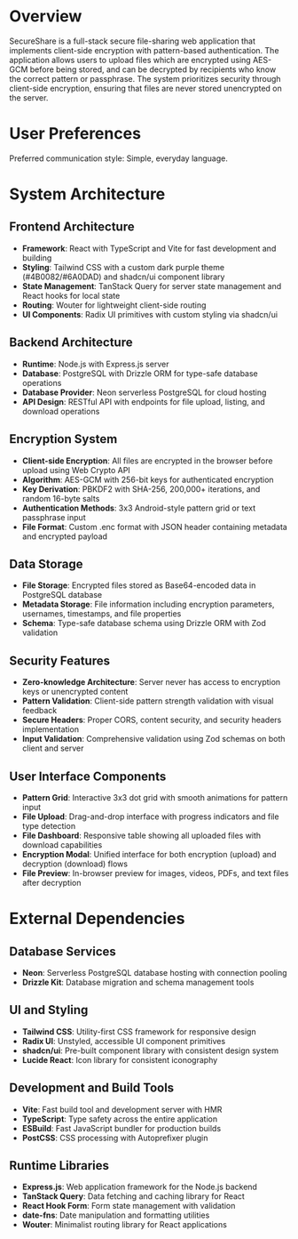 # Overview

SecureShare is a full-stack secure file-sharing web application that implements client-side encryption with pattern-based authentication. The application allows users to upload files which are encrypted using AES-GCM before being stored, and can be decrypted by recipients who know the correct pattern or passphrase. The system prioritizes security through client-side encryption, ensuring that files are never stored unencrypted on the server.

# User Preferences

Preferred communication style: Simple, everyday language.

# System Architecture

## Frontend Architecture
- **Framework**: React with TypeScript and Vite for fast development and building
- **Styling**: Tailwind CSS with a custom dark purple theme (#4B0082/#6A0DAD) and shadcn/ui component library
- **State Management**: TanStack Query for server state management and React hooks for local state
- **Routing**: Wouter for lightweight client-side routing
- **UI Components**: Radix UI primitives with custom styling via shadcn/ui

## Backend Architecture
- **Runtime**: Node.js with Express.js server
- **Database**: PostgreSQL with Drizzle ORM for type-safe database operations
- **Database Provider**: Neon serverless PostgreSQL for cloud hosting
- **API Design**: RESTful API with endpoints for file upload, listing, and download operations

## Encryption System
- **Client-side Encryption**: All files are encrypted in the browser before upload using Web Crypto API
- **Algorithm**: AES-GCM with 256-bit keys for authenticated encryption
- **Key Derivation**: PBKDF2 with SHA-256, 200,000+ iterations, and random 16-byte salts
- **Authentication Methods**: 3x3 Android-style pattern grid or text passphrase input
- **File Format**: Custom .enc format with JSON header containing metadata and encrypted payload

## Data Storage
- **File Storage**: Encrypted files stored as Base64-encoded data in PostgreSQL database
- **Metadata Storage**: File information including encryption parameters, usernames, timestamps, and file properties
- **Schema**: Type-safe database schema using Drizzle ORM with Zod validation

## Security Features
- **Zero-knowledge Architecture**: Server never has access to encryption keys or unencrypted content
- **Pattern Validation**: Client-side pattern strength validation with visual feedback
- **Secure Headers**: Proper CORS, content security, and security headers implementation
- **Input Validation**: Comprehensive validation using Zod schemas on both client and server

## User Interface Components
- **Pattern Grid**: Interactive 3x3 dot grid with smooth animations for pattern input
- **File Upload**: Drag-and-drop interface with progress indicators and file type detection
- **File Dashboard**: Responsive table showing all uploaded files with download capabilities
- **Encryption Modal**: Unified interface for both encryption (upload) and decryption (download) flows
- **File Preview**: In-browser preview for images, videos, PDFs, and text files after decryption

# External Dependencies

## Database Services
- **Neon**: Serverless PostgreSQL database hosting with connection pooling
- **Drizzle Kit**: Database migration and schema management tools

## UI and Styling
- **Tailwind CSS**: Utility-first CSS framework for responsive design
- **Radix UI**: Unstyled, accessible UI component primitives
- **shadcn/ui**: Pre-built component library with consistent design system
- **Lucide React**: Icon library for consistent iconography

## Development and Build Tools
- **Vite**: Fast build tool and development server with HMR
- **TypeScript**: Type safety across the entire application
- **ESBuild**: Fast JavaScript bundler for production builds
- **PostCSS**: CSS processing with Autoprefixer plugin

## Runtime Libraries
- **Express.js**: Web application framework for the Node.js backend
- **TanStack Query**: Data fetching and caching library for React
- **React Hook Form**: Form state management with validation
- **date-fns**: Date manipulation and formatting utilities
- **Wouter**: Minimalist routing library for React applications